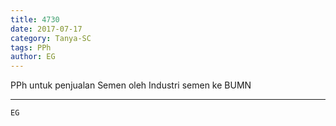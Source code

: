 ```yaml
---
title: 4730
date: 2017-07-17
category: Tanya-SC
tags: PPh
author: EG
---
```


PPh untuk penjualan Semen oleh Industri semen ke BUMN

---



`EG`
